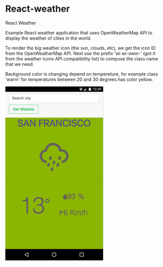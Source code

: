 # React-weather

React Weather

Example React weather application that uses OpenWeatherMap API to display the weather of cities in the world.

To render the big weather icon (the sun, clouds, etc), we get the icon ID from the OpenWeatherMap API. Next use the prefix 'wi wi-owm-' (got it from the weather icons API compatibility list) to compose the class name that we need. 

Background color is changing depend on tempereture, for example class 'warm' for temperatures between 20 and 30 degrees has color yellow.

 ![alt tag](https://github.com/olgafedorenko/React-weather/blob/master/images/mobile-version.png)

